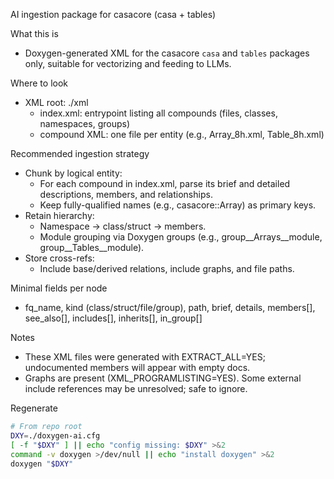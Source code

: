 AI ingestion package for casacore (casa + tables)

What this is
- Doxygen-generated XML for the casacore `casa` and `tables` packages only, suitable for vectorizing and feeding to LLMs.

Where to look
- XML root: ./xml
  - index.xml: entrypoint listing all compounds (files, classes, namespaces, groups)
  - compound XML: one file per entity (e.g., Array_8h.xml, Table_8h.xml)

Recommended ingestion strategy
- Chunk by logical entity:
  - For each compound in index.xml, parse its brief and detailed descriptions, members, and relationships.
  - Keep fully-qualified names (e.g., casacore::Array) as primary keys.
- Retain hierarchy:
  - Namespace -> class/struct -> members.
  - Module grouping via Doxygen groups (e.g., group__Arrays__module, group__Tables__module).
- Store cross-refs:
  - Include base/derived relations, include graphs, and file paths.

Minimal fields per node
- fq_name, kind (class/struct/file/group), path, brief, details, members[], see_also[], includes[], inherits[], in_group[]

Notes
- These XML files were generated with EXTRACT_ALL=YES; undocumented members will appear with empty docs.
- Graphs are present (XML_PROGRAMLISTING=YES). Some external include references may be unresolved; safe to ignore.

Regenerate
```bash
# From repo root
DXY=./doxygen-ai.cfg
[ -f "$DXY" ] || echo "config missing: $DXY" >&2
command -v doxygen >/dev/null || echo "install doxygen" >&2
doxygen "$DXY"
```
